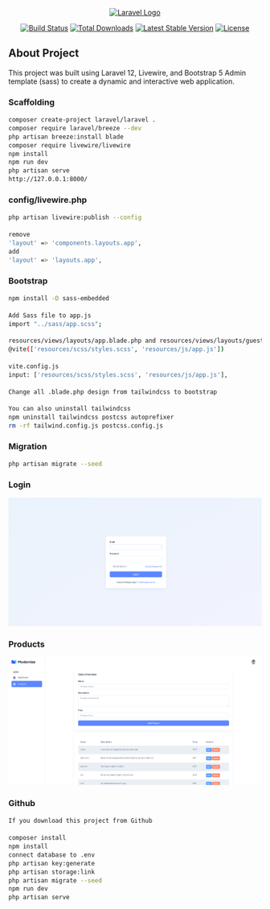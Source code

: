<p align="center"><a href="https://laravel.com" target="_blank"><img src="https://raw.githubusercontent.com/laravel/art/master/logo-lockup/5%20SVG/2%20CMYK/1%20Full%20Color/laravel-logolockup-cmyk-red.svg" width="400" alt="Laravel Logo"></a></p>

<p align="center">
<a href="https://github.com/laravel/framework/actions"><img src="https://github.com/laravel/framework/workflows/tests/badge.svg" alt="Build Status"></a>
<a href="https://packagist.org/packages/laravel/framework"><img src="https://img.shields.io/packagist/dt/laravel/framework" alt="Total Downloads"></a>
<a href="https://packagist.org/packages/laravel/framework"><img src="https://img.shields.io/packagist/v/laravel/framework" alt="Latest Stable Version"></a>
<a href="https://packagist.org/packages/laravel/framework"><img src="https://img.shields.io/packagist/l/laravel/framework" alt="License"></a>
</p>

## About Project

This project was built using Laravel 12, Livewire, and Bootstrap 5 Admin template (sass) to create a dynamic and interactive web application.

### Scaffolding

```bash
composer create-project laravel/laravel .
composer require laravel/breeze --dev
php artisan breeze:install blade
composer require livewire/livewire
npm install
npm run dev
php artisan serve
http://127.0.0.1:8000/
```

### config/livewire.php

```bash
php artisan livewire:publish --config

remove
'layout' => 'components.layouts.app',
add
'layout' => 'layouts.app',
```

### Bootstrap

```bash
npm install -D sass-embedded

Add Sass file to app.js
import "../sass/app.scss";

resources/views/layouts/app.blade.php and resources/views/layouts/guest.blade.php
@vite(['resources/scss/styles.scss', 'resources/js/app.js'])

vite.config.js
input: ['resources/scss/styles.scss', 'resources/js/app.js'],

Change all .blade.php design from tailwindcss to bootstrap

You can also uninstall tailwindcss
npm uninstall tailwindcss postcss autoprefixer
rm -rf tailwind.config.js postcss.config.js
```
### Migration

```bash
php artisan migrate --seed
```
### Login
![Dashboard Screenshot](public/assets/images/screenshots/login.png)

### Products
![Dashboard Screenshot](public/assets/images/screenshots/product.png)

### Github

```bash
If you download this project from Github

composer install
npm install
connect database to .env
php artisan key:generate
php artisan storage:link
php artisan migrate --seed
npm run dev
php artisan serve
```

